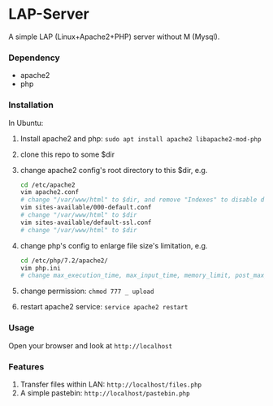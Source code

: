 # LAP-Server

A simple LAP (Linux+Apache2+PHP) server without M (Mysql).

### Dependency

- apache2
- php

### Installation

In Ubuntu:

1. Install apache2 and php: `sudo apt install apache2 libapache2-mod-php`

2. clone this repo to some $dir

3. change apache2 config's root directory to this $dir, e.g. 

   ```bash
   cd /etc/apache2
   vim apache2.conf
   # change "/var/www/html" to $dir, and remove "Indexes" to disable directly access to subdir
   vim sites-available/000-default.conf
   # change "/var/www/html" to $dir
   vim sites-available/default-ssl.conf
   # change "/var/www/html" to $dir
   ```

4. change php's config to enlarge file size's limitation, e.g.

   ```bash
   cd /etc/php/7.2/apache2/
   vim php.ini
   # change max_execution_time, max_input_time, memory_limit, post_max_size, upload_max_filesize, and default_socket_timeout
   ```

5. change permission: `chmod 777 _ upload`

6. restart apache2 service: `service apache2 restart`

### Usage

Open your browser and look at `http://localhost`

### Features

1. Transfer files within LAN: `http://localhost/files.php`
2. A simple pastebin: `http://localhost/pastebin.php`
